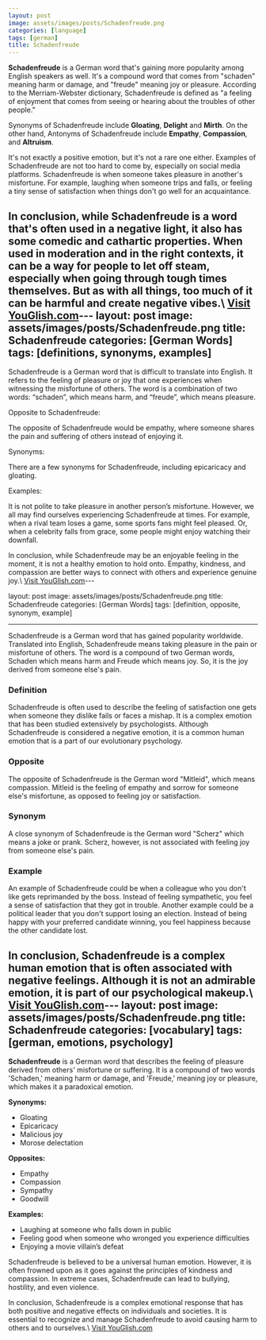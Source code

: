 ```yaml
---
layout: post
image: assets/images/posts/Schadenfreude.png
categories: [language]
tags: [german]
title: Schadenfreude
---
```


**Schadenfreude** is a German word that's gaining more popularity among English speakers as well. It's a compound word that comes from "schaden" meaning harm or damage, and "freude" meaning joy or pleasure. According to the Merriam-Webster dictionary, Schadenfreude is defined as "a feeling of enjoyment that comes from seeing or hearing about the troubles of other people."

Synonyms of Schadenfreude include **Gloating**, **Delight** and **Mirth**. On the other hand, Antonyms of Schadenfreude include **Empathy**, **Compassion**, and **Altruism**. 

It's not exactly a positive emotion, but it's not a rare one either. Examples of Schadenfreude are not too hard to come by, especially on social media platforms. Schadenfreude is when someone takes pleasure in another's misfortune. For example, laughing when someone trips and falls, or feeling a tiny sense of satisfaction when things don't go well for an acquaintance. 

In conclusion, while Schadenfreude is a word that's often used in a negative light, it also has some comedic and cathartic properties. When used in moderation and in the right contexts, it can be a way for people to let off steam, especially when going through tough times themselves. But as with all things, too much of it can be harmful and create negative vibes.\ <a id="yg-widget-0" class="youglish-widget" data-query="Schadenfreude" data-lang="german" data-components="8412" data-auto-start="0" data-bkg-color="theme_light" data-title="How%20to%20pronounce%20Schadenfreude%20in%20German"  rel="nofollow" href="https://youglish.com">Visit YouGlish.com</a><script async src="https://youglish.com/public/emb/widget.js" charset="utf-8"></script>---
layout: post
image: assets/images/posts/Schadenfreude.png
title: Schadenfreude
categories: [German Words]
tags: [definitions, synonyms, examples]
---

Schadenfreude is a German word that is difficult to translate into English. It refers to the feeling of pleasure or joy that one experiences when witnessing the misfortune of others. The word is a combination of two words: “schaden”, which means harm, and “freude”, which means pleasure.

Opposite to Schadenfreude:

The opposite of Schadenfreude would be empathy, where someone shares the pain and suffering of others instead of enjoying it.

Synonyms:

There are a few synonyms for Schadenfreude, including epicaricacy and gloating.

Examples:

It is not polite to take pleasure in another person’s misfortune. However, we all may find ourselves experiencing Schadenfreude at times. For example, when a rival team loses a game, some sports fans might feel pleased. Or, when a celebrity falls from grace, some people might enjoy watching their downfall.

In conclusion, while Schadenfreude may be an enjoyable feeling in the moment, it is not a healthy emotion to hold onto. Empathy, kindness, and compassion are better ways to connect with others and experience genuine joy.\ <a id="yg-widget-0" class="youglish-widget" data-query="Schadenfreude" data-lang="german" data-components="8412" data-auto-start="0" data-bkg-color="theme_light" data-title="How%20to%20pronounce%20Schadenfreude%20in%20German"  rel="nofollow" href="https://youglish.com">Visit YouGlish.com</a><script async src="https://youglish.com/public/emb/widget.js" charset="utf-8"></script>---

layout: post
image: assets/images/posts/Schadenfreude.png
title: Schadenfreude
categories: [German Words]
tags: [definition, opposite, synonym, example]

---

Schadenfreude is a German word that has gained popularity worldwide. Translated into English, Schadenfreude means taking pleasure in the pain or misfortune of others. The word is a compound of two German words, Schaden which means harm and Freude which means joy. So, it is the joy derived from someone else's pain.

### Definition
Schadenfreude is often used to describe the feeling of satisfaction one gets when someone they dislike fails or faces a mishap. It is a complex emotion that has been studied extensively by psychologists. Although Schadenfreude is considered a negative emotion, it is a common human emotion that is a part of our evolutionary psychology.

### Opposite
The opposite of Schadenfreude is the German word "Mitleid", which means compassion. Mitleid is the feeling of empathy and sorrow for someone else's misfortune, as opposed to feeling joy or satisfaction.

### Synonym
A close synonym of Schadenfreude is the German word "Scherz" which means a joke or prank. Scherz, however, is not associated with feeling joy from someone else's pain.

### Example
An example of Schadenfreude could be when a colleague who you don't like gets reprimanded by the boss. Instead of feeling sympathetic, you feel a sense of satisfaction that they got in trouble. Another example could be a political leader that you don't support losing an election. Instead of being happy with your preferred candidate winning, you feel happiness because the other candidate lost.

In conclusion, Schadenfreude is a complex human emotion that is often associated with negative feelings. Although it is not an admirable emotion, it is part of our psychological makeup.\ <a id="yg-widget-0" class="youglish-widget" data-query="Schadenfreude" data-lang="german" data-components="8412" data-auto-start="0" data-bkg-color="theme_light" data-title="How%20to%20pronounce%20Schadenfreude%20in%20German"  rel="nofollow" href="https://youglish.com">Visit YouGlish.com</a><script async src="https://youglish.com/public/emb/widget.js" charset="utf-8"></script>---
layout: post
image: assets/images/posts/Schadenfreude.png
title: Schadenfreude
categories: [vocabulary]
tags: [german, emotions, psychology]
---

**Schadenfreude** is a German word that describes the feeling of pleasure derived from others' misfortune or suffering. It is a compound of two words 'Schaden,' meaning harm or damage, and 'Freude,' meaning joy or pleasure, which makes it a paradoxical emotion.

**Synonyms:** 
- Gloating
- Epicaricacy
- Malicious joy
- Morose delectation

**Opposites:**
- Empathy
- Compassion
- Sympathy
- Goodwill

**Examples:**
- Laughing at someone who falls down in public
- Feeling good when someone who wronged you experience difficulties
- Enjoying a movie villain’s defeat

Schadenfreude is believed to be a universal human emotion. However, it is often frowned upon as it goes against the principles of kindness and compassion. In extreme cases, Schadenfreude can lead to bullying, hostility, and even violence.

In conclusion, Schadenfreude is a complex emotional response that has both positive and negative effects on individuals and societies. It is essential to recognize and manage Schadenfreude to avoid causing harm to others and to ourselves.\ <a id="yg-widget-0" class="youglish-widget" data-query="Schadenfreude" data-lang="german" data-components="8412" data-auto-start="0" data-bkg-color="theme_light" data-title="How%20to%20pronounce%20Schadenfreude%20in%20German"  rel="nofollow" href="https://youglish.com">Visit YouGlish.com</a><script async src="https://youglish.com/public/emb/widget.js" charset="utf-8"></script>